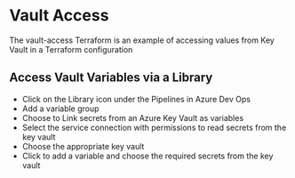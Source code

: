 # Vault Access

The vault-access Terraform is an example of accessing values from Key Vault in a Terraform configuration


## Access Vault Variables via a Library

* Click on the Library icon under the Pipelines in Azure Dev Ops
* Add a variable group
* Choose to Link secrets from an Azure Key Vault as variables
* Select the service connection with permissions to read secrets from the key vault
* Choose the appropriate key vault
* Click to add a variable and choose the required secrets from the key vault
